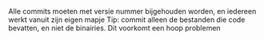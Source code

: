 Alle commits moeten met versie nummer bijgehouden worden, en iedereen werkt vanuit zijn eigen mapje
Tip: commit alleen de bestanden die code bevatten, en niet de binairies. Dit voorkomt een hoop problemen
